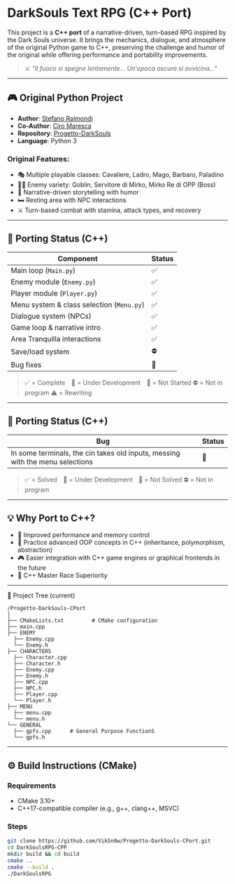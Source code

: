 # DarkSouls Text RPG (C++ Port)

This project is a **C++ port** of a narrative-driven, turn-based RPG inspired by the Dark Souls universe. It brings the mechanics, dialogue, and atmosphere of the original Python game to C++, preserving the challenge and humor of the original while offering performance and portability improvements.

> ⚔️ *"Il fuoco si spegne lentamente... Un'epoca oscura si avvicina..."*

---

## 🎮 Original Python Project

- **Author**: [Stefano Raimondi](https://github.com/StefanoRaimondi-prog)
- **Co-Author**: [Ciro Maresca](https://github.com/CyrusVII)
- **Repository**: [Progetto-DarkSouls](https://github.com/StefanoRaimondi-prog/Progetto-DarkSouls)
- **Language**: Python 3

### Original Features:
- 🎭 Multiple playable classes: Cavaliere, Ladro, Mago, Barbaro, Paladino
- 🧟‍♂️ Enemy variety: Goblin, Servitore di Mirko, Mirko Re di OPP (Boss)
- 📜 Narrative-driven storytelling with humor
- 🛏️ Resting area with NPC interactions
- ⚔️ Turn-based combat with stamina, attack types, and recovery

---

## 🚧 Porting Status (C++)

| Component                         | Status           |
|----------------------------------|------------------|
| Main loop (`Main.py`)                | ✅ |
| Enemy module (`Enemy.py`)        | ✅ |
| Player module (`Player.py`)      | ✅ |
| Menu system & class selection  (`Menu.py`)   | ✅ |
| Dialogue system (NPCs)           | ✅ |
| Game loop & narrative intro      | ✅ |
| Area Tranquilla interactions     | ✅ |
| Save/load system                 | ⛔ |
| Bug fixes              | 🚫 |

> ✅ = Complete 🔄 = Under Development 🚫 = Not Started ⛔ = Not in program ⚠️ = Rewriting

---
## 🐛 Porting Status (C++)
| Bug                         | Status           |
|----------------------------------|------------------|
| In some terminals, the cin takes old inputs, messing with the menu selections | 🚫 |

> ✅ = Solved 🔄 = Under Development 🚫 = Not Solved ⛔ = Not in program
---

## 💡 Why Port to C++?

- 🚀 Improved performance and memory control
- 🧠 Practice advanced OOP concepts in C++ (inheritance, polymorphism, abstraction)
- 🎮 Easier integration with C++ game engines or graphical frontends in the future
- 🗿 C++ Master Race Superiority
---
📁 Project Tree (current)
```
/Progetto-DarkSouls-CPort
│
├── CMakeLists.txt         # CMake configuration
├── main.cpp               
├── ENEMY
  ├── Enemy.cpp
  └── Enemy.h
├── CHARACTERS
  ├── Character.cpp
  ├── Character.h
  ├── Enemy.cpp
  ├── Enemy.h
  ├── NPC.cpp
  ├── NPC.h
  ├── Player.cpp
  └── Player.h
├── MENU
  ├── menu.cpp     
  └── menu.h    
└── GENERAL
  ├── gpfs.cpp      # General Purpose FunctionS
  └── gpfs.h        
```
---

## ⚙️ Build Instructions (CMake)

### Requirements
- CMake 3.10+
- C++17-compatible compiler (e.g., g++, clang++, MSVC)

### Steps

```bash
git clone https://github.com/VikSn0w/Progetto-DarkSouls-CPort.git
cd DarkSoulsRPG-CPP
mkdir build && cd build
cmake ..
cmake --build .
./DarkSoulsRPG

